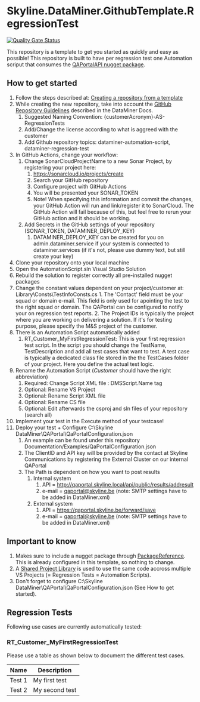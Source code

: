 # Skyline.DataMiner.GithubTemplate.RegressionTest

[![Quality Gate Status](https://sonarcloud.io/api/project_badges/measure?project=SkylineCommunications_Skyline.DataMiner.GithubTemplate.RegressionTest&metric=alert_status&token=29f9cdf6df4a18b09c66e7cae2ba628ae472f17b)](https://sonarcloud.io/summary/new_code?id=SkylineCommunications_Skyline.DataMiner.GithubTemplate.RegressionTest)

This repository is a template to get you started as quickly and easy as possible!
This repository is built to have per regression test one Automation scriput that consumes the [QAPortalAPI nugget package](https://github.com/SkylineCommunications/Skyline.DataMiner.Utils.QAPortalAPI).

## How to get started

1. Follow the steps described at: [Creating a repository from a template](https://docs.github.com/en/repositories/creating-and-managing-repositories/creating-a-repository-from-a-template#creating-a-repository-from-a-template)
2. While creating the new repository, take into account the [GitHub Repository Guidelines](https://docs.dataminer.services/develop/CICD/Skyline%20Communications/Github/Use_Github_Guidelines.html) described in the DataMiner Docs. 
    1. Suggested Naming Convention: {customerAcronym}-AS-RegressionTests
    2. Add/Change the license according to what is aggreed with the customer
    3. Add Github repository topics: dataminer-automation-script, dataminer-regression-test
3. In GitHub Actions, change your workflow:
    1. Change SonarCloudProjectName to a new Sonar Project, by registering your project here:
        1. https://sonarcloud.io/projects/create
        2. Search your GitHub repository
        3. Configure project with GitHub Actions
        4. You will be presented your SONAR_TOKEN
        5. Note! When specifying this information and commit the changes, your GitHub Action will run and link/register it to SonarCloud. The GitHub Action will fail because of this, but feel free to rerun your GitHub action and it should be working.
    3. Add Secrets in the GitHub settings of your repository (SONAR_TOKEN, DATAMINER_DEPLOY_KEY)
       1. DATAMINER_DEPLOY_KEY can be created for you on admin.dataminer.service if your system is connected to dataminer.services (if it's not, please use dummy text, but still create your key)
5. Clone your repository onto your local machine
6. Open the AutomationScript.sln Visual Studio Solution
7. Rebuild the solution to register correctly all pre-installed nugget packages
8. Change the constant values dependent on your project/customer at: Library\Consts\TestInfoConsts.cs
       1. The 'Contact' field must be your squad or domain e-mail. This field is only used for apointing the test to the right squad or domain. The QAPortal can be configured to notify your on regression test reports.
       2. The Project IDs is typically the project where you are working on delivering a solution. If it's for testing purpose, please specify the M&S project of the customer.
10. There is an Automation Script automatically added
    1. RT_Customer_MyFirstRegressionTest: This is your first regression test script. In the script you should change the TestName, TestDescription and add all test cases that want to test. A test case is typically a dedicated class file stored in the the TestCases folder of your project. Here you define the actual test logic.
11. Rename the Automation Script (_Customer_ should have the right abbreviation)
    1. Required: Change Script XML file : DMSScript.Name tag
    2. Optional: Rename VS Project
    3. Optional: Rename Script XML file 
    4. Optional: Rename CS file
    5. Optional: Edit afterwards the csproj and sln files of your repository (search all)
12. Implement your test in the Execute method of your testcase!
13. Deploy your test + Configure C:\Skyline DataMiner\QAPortal\QaPortalConfiguration.json
    1. An example can be found under this repository Documentation/Examples/QaPortalConfiguration.json
    2. The ClientID and API key will be provided by the contact at Skyline Communications by registering the External Cluster on our internal QAPortal
    3. The Path is dependent on how you want to post results
        1. 	Internal system
            1. 	API = http://qaportal.skyline.local/api/public/results/addresult
            2. 	e-mail = qaportal@skyline.be (note: SMTP settings have to be added in DataMiner.xml)
        3. 	External system
            1. API = https://qaportal.skyline.be/forward/save
            2. e-mail = qaportal@skyline.be (note: SMTP settings have to be added in DataMiner.xml)
    
## Important to know

1. Makes sure to include a nugget package through [PackageReference](https://learn.microsoft.com/en-us/nuget/consume-packages/package-references-in-project-files). This is already configured in this template, so nothing to change.
2. A [Shared Project Library](https://learn.microsoft.com/en-us/xamarin/cross-platform/app-fundamentals/shared-projects?tabs=windows#what-is-a-shared-project) is used to use the same code accross multiple VS Projects (= Regression Tests = Automation Scripts).
3. Don't forget to configure C:\Skyline DataMiner\QAPortal\QaPortalConfiguration.json (See How to get started).

## Regression Tests

Following use cases are currently automatically tested:

### RT_Customer_MyFirstRegressionTest

Please use a table as shown below to document the different test cases.

| Name | Description |
|--|--|
|Test 1|My first test|
|Test 2|My second test|
